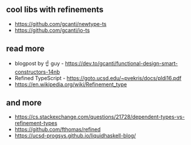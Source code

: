 ## cool libs with refinements

- https://github.com/gcanti/newtype-ts
- https://github.com/gcanti/io-ts

## read more

- blogpost by ☝ guy - https://dev.to/gcanti/functional-design-smart-constructors-14nb
- Refined TypeScript - https://goto.ucsd.edu/~pvekris/docs/pldi16.pdf
- https://en.wikipedia.org/wiki/Refinement_type

## and more

- https://cs.stackexchange.com/questions/21728/dependent-types-vs-refinement-types
- https://github.com/fthomas/refined
- https://ucsd-progsys.github.io/liquidhaskell-blog/
